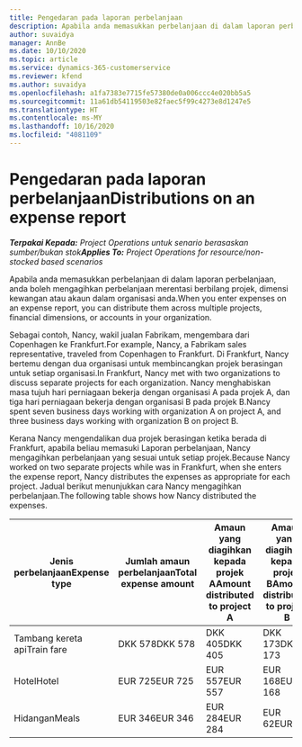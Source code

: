 ```yaml
---
title: Pengedaran pada laporan perbelanjaan
description: Apabila anda memasukkan perbelanjaan di dalam laporan perbelanjaan, anda boleh mengagih perbelanjaan merentasi berbilang projek, entiti yang sah atau akaun dalam organisasi anda.
author: suvaidya
manager: AnnBe
ms.date: 10/10/2020
ms.topic: article
ms.service: dynamics-365-customerservice
ms.reviewer: kfend
ms.author: suvaidya
ms.openlocfilehash: a1fa7383e7715fe57380de0a006ccc4e020bb5a5
ms.sourcegitcommit: 11a61db54119503e82faec5f99c4273e8d1247e5
ms.translationtype: HT
ms.contentlocale: ms-MY
ms.lasthandoff: 10/16/2020
ms.locfileid: "4081109"
---
```

# <a name="distributions-on-an-expense-report"></a><span data-ttu-id="36127-103">Pengedaran pada laporan perbelanjaan</span><span class="sxs-lookup"><span data-stu-id="36127-103">Distributions on an expense report</span></span>

<span data-ttu-id="36127-104">_**Terpakai Kepada:** Project Operations untuk senario berasaskan sumber/bukan stok_</span><span class="sxs-lookup"><span data-stu-id="36127-104">_**Applies To:** Project Operations for resource/non-stocked based scenarios_</span></span>

<span data-ttu-id="36127-105">Apabila anda memasukkan perbelanjaan di dalam laporan perbelanjaan, anda boleh mengagihkan perbelanjaan merentasi berbilang projek, dimensi kewangan atau akaun dalam organisasi anda.</span><span class="sxs-lookup"><span data-stu-id="36127-105">When you enter expenses on an expense report, you can distribute them across multiple projects, financial dimensions, or accounts in your organization.</span></span>

<span data-ttu-id="36127-106">Sebagai contoh, Nancy, wakil jualan Fabrikam, mengembara dari Copenhagen ke Frankfurt.</span><span class="sxs-lookup"><span data-stu-id="36127-106">For example, Nancy, a Fabrikam sales representative, traveled from Copenhagen to Frankfurt.</span></span> <span data-ttu-id="36127-107">Di Frankfurt, Nancy bertemu dengan dua organisasi untuk membincangkan projek berasingan untuk setiap organisasi.</span><span class="sxs-lookup"><span data-stu-id="36127-107">In Frankfurt, Nancy met with two organizations to discuss separate projects for each organization.</span></span> <span data-ttu-id="36127-108">Nancy menghabiskan masa tujuh hari perniagaan bekerja dengan organisasi A pada projek A, dan tiga hari perniagaan bekerja dengan organisasi B pada projek B.</span><span class="sxs-lookup"><span data-stu-id="36127-108">Nancy spent seven business days working with organization A on project A, and three business days working with organization B on project B.</span></span>

<span data-ttu-id="36127-109">Kerana Nancy mengendalikan dua projek berasingan ketika berada di Frankfurt, apabila beliau memasuki Laporan perbelanjaan, Nancy mengagihkan perbelanjaan yang sesuai untuk setiap projek.</span><span class="sxs-lookup"><span data-stu-id="36127-109">Because Nancy worked on two separate projects while was in Frankfurt, when she enters the expense report, Nancy distributes the expenses as appropriate for each project.</span></span> <span data-ttu-id="36127-110">Jadual berikut menunjukkan cara Nancy mengagihkan perbelanjaan.</span><span class="sxs-lookup"><span data-stu-id="36127-110">The following table shows how Nancy distributed the expenses.</span></span>

| <span data-ttu-id="36127-111">Jenis perbelanjaan</span><span class="sxs-lookup"><span data-stu-id="36127-111">Expense type</span></span> | <span data-ttu-id="36127-112">Jumlah amaun perbelanjaan</span><span class="sxs-lookup"><span data-stu-id="36127-112">Total expense amount</span></span> | <span data-ttu-id="36127-113">Amaun yang diagihkan kepada projek A</span><span class="sxs-lookup"><span data-stu-id="36127-113">Amount distributed to project A</span></span> | <span data-ttu-id="36127-114">Amaun yang diagihkan kepada projek B</span><span class="sxs-lookup"><span data-stu-id="36127-114">Amount distributed to project B</span></span> |
|--------------|----------------------|---------------------------------|---------------------------------|
| <span data-ttu-id="36127-115">Tambang kereta api</span><span class="sxs-lookup"><span data-stu-id="36127-115">Train fare</span></span>   | <span data-ttu-id="36127-116">DKK 578</span><span class="sxs-lookup"><span data-stu-id="36127-116">DKK 578</span></span>              | <span data-ttu-id="36127-117">DKK 405</span><span class="sxs-lookup"><span data-stu-id="36127-117">DKK 405</span></span>                         | <span data-ttu-id="36127-118">DKK 173</span><span class="sxs-lookup"><span data-stu-id="36127-118">DKK 173</span></span>                         |
| <span data-ttu-id="36127-119">Hotel</span><span class="sxs-lookup"><span data-stu-id="36127-119">Hotel</span></span>        | <span data-ttu-id="36127-120">EUR 725</span><span class="sxs-lookup"><span data-stu-id="36127-120">EUR 725</span></span>              | <span data-ttu-id="36127-121">EUR 557</span><span class="sxs-lookup"><span data-stu-id="36127-121">EUR 557</span></span>                         | <span data-ttu-id="36127-122">EUR 168</span><span class="sxs-lookup"><span data-stu-id="36127-122">EUR 168</span></span>                         |
| <span data-ttu-id="36127-123">Hidangan</span><span class="sxs-lookup"><span data-stu-id="36127-123">Meals</span></span>        | <span data-ttu-id="36127-124">EUR 346</span><span class="sxs-lookup"><span data-stu-id="36127-124">EUR 346</span></span>              | <span data-ttu-id="36127-125">EUR 284</span><span class="sxs-lookup"><span data-stu-id="36127-125">EUR 284</span></span>                         | <span data-ttu-id="36127-126">EUR 62</span><span class="sxs-lookup"><span data-stu-id="36127-126">EUR 62</span></span>                          |
